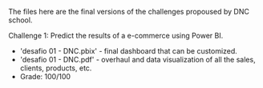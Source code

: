 The files here are the final versions of the challenges propoused by DNC school.

Challenge 1: Predict the results of a e-commerce using Power BI.
- 'desafio 01 - DNC.pbix' - final dashboard that can be customized.
- 'desafio 01 - DNC.pdf' - overhaul and data visualization of all the sales, clients, products, etc.
- Grade: 100/100
